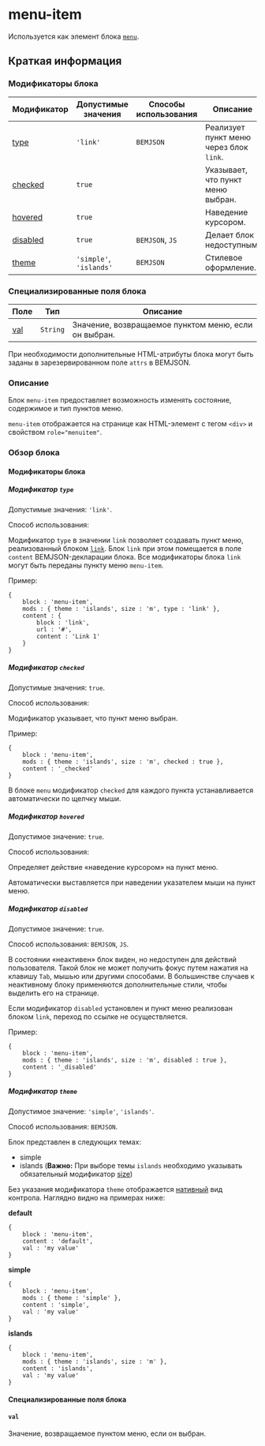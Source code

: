 # menu-item

Используется как элемент блока [`menu`](../menu/menu.ru.md).

## Краткая информация

### Модификаторы блока

| Модификатор | Допустимые значения | Способы использования | Описание |
| ----------- | ------------------- | -------------------- | -------- |
| <a href=#type>type</a> | <code>'link'</code> | <code>BEMJSON</code> | Реализует пункт меню через блок `link`. |
| <a href=#checked>checked</a> | <code>true</code> | | Указывает, что пункт меню выбран. |
| <a href=#hovered>hovered</a> | <code>true</code> | | Наведение курсором. |
| <a href=#disabled>disabled</a> | <code>true</code> | <code>BEMJSON</code>, <code>JS</code> | Делает блок недоступным. |
| <a href=#theme>theme</a> | <code>'simple'</code>, <code>'islands'</code> | <code>BEMJSON</code> | Стилевое оформление. |

### Специализированные поля блока

| Поле | Тип | Описание |
| ---- | --- | -------- |
| <a href=#val>val</a> | <code>String</code> | Значение, возвращаемое пунктом меню, если он выбран. |

При необходимости дополнительные HTML-атрибуты блока могут быть заданы в зарезервированном поле `attrs` в BEMJSON.

### Описание

Блок `menu-item` предоставляет возможность изменять состояние, содержимое и тип пунктов меню.

`menu-item` отображается на странице как HTML-элемент с тегом `<div>` и свойством `role="menuitem"`.

### Обзор блока

#### Модификаторы блока

<a name="type"></a>
##### Модификатор `type`

Допустимые значения: `'link'`.

Способ использования:

Модификатор `type` в значении `link` позволяет создавать пункт меню, реализованный блоком [`link`](../link/link.ru.md). Блок `link` при этом помещается в поле `content` BEMJSON-декларации блока. Все модификаторы блока `link` могут быть переданы пункту меню `menu-item`.

Пример:

```bemjson
{
    block : 'menu-item',
    mods : { theme : 'islands', size : 'm', type : 'link' },
    content : {
        block : 'link',
        url : '#',
        content : 'Link 1'
    }
}
```

<a name="checked"></a>
##### Модификатор `checked`

Допустимые значения: `true`.

Способ использования:

Модификатор указывает, что пункт меню выбран.

Пример:

```bemjson
{
    block : 'menu-item',
    mods : { theme : 'islands', size : 'm', checked : true },
    content : '_checked'
}
```

В блоке `menu` модификатор `checked` для каждого пункта устанавливается автоматически по щелчку мыши.

<a name="hovered"></a>
##### Модификатор `hovered`

Допустимое значение: `true`.

Способ использования:

Определяет действие «наведение курсором» на пункт меню.

Автоматически выставляется при наведении указателем мыши на пункт меню.

<a name="disabled"></a>
##### Модификатор `disabled`

Допустимое значение: `true`.

Способ использования: `BEMJSON`, `JS`.

В состоянии «неактивен» блок виден, но недоступен для действий пользователя. Такой блок не может получить фокус путем нажатия на клавишу `Tab`, мышью или другими способами. В большинстве случаев к неактивному блоку применяются дополнительные стили, чтобы выделить его на странице.

Если модификатор `disabled` установлен и пункт меню реализован блоком `link`, переход по ссылке не осуществляется.

Пример:

```bemjson
{
    block : 'menu-item',
    mods : { theme : 'islands', size : 'm', disabled : true },
    content : '_disabled'
}
```

<a name="theme"></a>
##### Модификатор `theme`

Допустимое значение: `'simple'`, `'islands'`.

Способ использования: `BEMJSON`.

Блок представлен в следующих темах:

 * simple
 * islands (**Важно:** При выборе темы `islands` необходимо указывать обязательный модификатор [size](#size))

Без указания модификатора `theme` отображается [нативный](#native) вид контрола.
Наглядно видно на примерах ниже:

<a name="native"></a>
**default**

```bemjson
{
    block : 'menu-item',
    content : 'default',
    val : 'my value'
}
```

**simple**

```bemjson
{
    block : 'menu-item',
    mods : { theme : 'simple' },
    content : 'simple',
    val : 'my value'
}
```

**islands**

```bemjson
{
    block : 'menu-item',
    mods : { theme : 'islands', size : 'm' },
    content : 'islands',
    val : 'my value'
}
```

#### Специализированные поля блока

<a name="val"></a>
#### `val`

Значение, возвращаемое пунктом меню, если он выбран.

